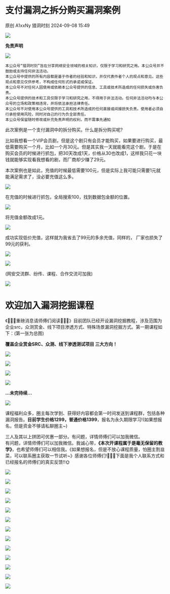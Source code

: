 #  支付漏洞之拆分购买漏洞案例   
原创 A1xxNy  猎洞时刻   2024-09-08 15:49  
  
![](https://mmbiz.qpic.cn/mmbiz_png/d6JIQYCSTH9evFcNH31Pjh0f83GEqsibSQsGS8uUrBPLU6VJbjw8CTibOgsYYOhqqKpaQHb9BicrJcCOYhZG0tYOg/640?wx_fmt=png&from=appmsg&wxfrom=5&wx_lazy=1&wx_co=1 "")  
  
**免责声明**  
  
  
![](https://mmbiz.qpic.cn/mmbiz_gif/bL2iaicTYdZn6mG6TyJornrhz9JticBo3Nx4zhzUFXcggEDw1lkfzMI0KuLp7dW4dDCvbfgAKlLSX3yGmYg0gtXcw/640?wx_fmt=gif&wxfrom=5&wx_lazy=1 "")  
  
  
```
本公众号“猎洞时刻”旨在分享网络安全领域的相关知识，仅限于学习和研究之用。本公众号并不鼓励或支持任何非法活动。
本公众号中提供的所有内容都是基于作者的经验和知识，并仅代表作者个人的观点和意见。这些观点和意见仅供参考，不构成任何形式的承诺或保证。
本公众号不对任何人因使用或依赖本公众号提供的信息、工具或技术所造成的任何损失或伤害负责。
本公众号提供的技术和工具仅限于学习和研究之用，不得用于非法活动。任何非法活动均与本公众号的立场和政策相违背，并将依法承担法律责任。
本公众号不对使用本公众号提供的工具和技术所造成的任何直接或间接损失负责。使用者必须自行承担使用风险，同时对自己的行为负全部责任。
本公众号保留随时修改或补充免责声明的权利，而不需事先通知
```  
  
  
  
此次案例是一个支付漏洞中的拆分购买。什么是拆分购买呢?  
  
比如我想看一个VIP会员剧，但是这个剧只有会员才能购买，如果要进行购买，最低需要购买一个月，比如一个月30元。但是其实我一天就能看完这个剧，于是在购买会员的时候进行抓包，把30天改成1天，价格从30也改成1，这样我只花一块钱就能够实现看我想看的剧，而厂商却少赚了29元。  
  
本次案例也是如此，充值的时候最低需要100元，但是实际上我可能只需要1元就能满足需求了，没必要充值这么多。  
  
![](https://mmbiz.qpic.cn/mmbiz_png/d6JIQYCSTH9WlhRNJ0njSJXRMpjnSe22YNx4VXx0N4IHowicmOFAZWL9SP6Qdp7dOTrhReooC3icOZlZu3HHMQZQ/640?wx_fmt=png&from=appmsg "")  
  
  
在充值的时候进行抓包，全局搜索100，找到数据包金额的位置。  
  
![](https://mmbiz.qpic.cn/mmbiz_png/d6JIQYCSTH9WlhRNJ0njSJXRMpjnSe22X2IPZGsFJIyBiaVgOhbp1VIdCfibn1RCic7UeIS19q4nL4C3iaTk1CEdXA/640?wx_fmt=png&from=appmsg "")  
  
将充值金额改成1元。  
  
![](https://mmbiz.qpic.cn/mmbiz_png/d6JIQYCSTH9WlhRNJ0njSJXRMpjnSe223iaGDLicIhdkqgyZicq4SRZKZt7LGZW8gibZCwRlev4vTxHjMP1icE3yNGg/640?wx_fmt=png&from=appmsg "")  
  
成功实现低价充值，这样就为我省去了99元的多余充值，同样的， 厂家也损失了99元的获利。  
  
![](https://mmbiz.qpic.cn/mmbiz_png/d6JIQYCSTH9WlhRNJ0njSJXRMpjnSe22fpl9vIKEWuQgpwRLqsF6SK6vV5uYSVALWNVbUricWt42VKQr99ialoNQ/640?wx_fmt=png&from=appmsg "")  
  
![](https://mmbiz.qpic.cn/mmbiz_png/d6JIQYCSTH9WlhRNJ0njSJXRMpjnSe22Kyiblv89wNu067iasyOl2WjIGBicf9vLktiavyDHqBQR6Y5eMfErNYI3KQ/640?wx_fmt=png&from=appmsg "")  
  
(网安交流群、纷传、课程、合作交流可加我)  
  
![](https://mmbiz.qpic.cn/mmbiz_png/d6JIQYCSTH9Y5bUUyEl15zA7BKBuZ4s5ztVpmvFWSEmp9V9lfymQHdhDy33eUkBib8YNfj645AM4MxGnSzJ1FwQ/640?wx_fmt=other&from=appmsg&tp=webp&wxfrom=5&wx_lazy=1&wx_co=1 "")  
  
# 欢迎加入漏洞挖掘课程  
  
《🌹🌹🌹重磅消息请师傅们阅读🤩🤩🤩》目前团队已经开设漏洞挖掘教程，涉及范围为企业src，众测赏金、线下项目渗透方式、特殊场景漏洞挖掘方式。第一期课程如下：(第一张为总图)  
  
**覆盖企业赏金SRC、众测、线下渗透测试项目 三大方向！**  
  
![](https://mmbiz.qpic.cn/mmbiz_png/d6JIQYCSTH9WlhRNJ0njSJXRMpjnSe22AmOm71H3JA15jaBlH1pwSMcmPRkheObic89a04XV1vsVLMouwhMtUww/640?wx_fmt=png&from=appmsg "")  
  
![](https://mmbiz.qpic.cn/mmbiz_png/d6JIQYCSTH9WlhRNJ0njSJXRMpjnSe22mhpSIja8GOtSOCUEjdPEvRMyX2qUibMd2S4pOAEpNfibUVwWg3xdzu1w/640?wx_fmt=png&from=appmsg "")  
  
![](https://mmbiz.qpic.cn/mmbiz_png/d6JIQYCSTH9WlhRNJ0njSJXRMpjnSe229JsBrqWc2Dq9Jsm75TzauAsJYMw2PfxTYQpk0ruQjlktdgRRZWvTJQ/640?wx_fmt=png&from=appmsg "")  
  
![](https://mmbiz.qpic.cn/mmbiz_png/bL2iaicTYdZn7zXgxn9n11dQia9jKS5K0ldwsE5au8KAKEC2qIcNlPk2e0TiaviaxyZshwekCicLBp5IlEn0h5ThroiaA/640?wx_fmt=other&tp=webp&wxfrom=5&wx_lazy=1&wx_co=1 "")  
  
**...未完待续...**  
  
![](https://mmbiz.qpic.cn/mmbiz_png/bL2iaicTYdZn7zXgxn9n11dQia9jKS5K0ldyDz0hIOXw8No9nfyfuPM2MHFhsWySBmWCnZwmQicnFqz4KH1hfcZMlA/640?wx_fmt=other&tp=webp&wxfrom=5&wx_lazy=1&wx_co=1 "")  
  
  
课程福利众多，圈主每次学到、获得好内容都会第一时间发送到课程群，包括各种漏洞报告。**目前学生价格1299，普通价格1399**，报名为永久期限学习!(如果想报名，但是资金不够请私聊圈主~)  
  
三人及其以上拼团可优惠一部分。有问题，详情师傅们可以加我微信。  
有问题，详情师傅们可以加我微信。我诚心带，**《本次开课程属于是毫无保留的教学》**，也希望师傅们可以相信我。《如果想报名，但是不放心课程质量，怕圈主割韭菜，可以联系圈主获取一节试听~》感谢各位师傅们!🌹🌹🌹下面是我个人联系方式和已经报名的师傅们的真实反馈!!🌞  
  
![](https://mmbiz.qpic.cn/mmbiz_png/d6JIQYCSTH9Y5bUUyEl15zA7BKBuZ4s5ztVpmvFWSEmp9V9lfymQHdhDy33eUkBib8YNfj645AM4MxGnSzJ1FwQ/640?wx_fmt=other&from=appmsg&tp=webp&wxfrom=5&wx_lazy=1&wx_co=1 "")  
  
![](https://mmbiz.qpic.cn/mmbiz_png/bL2iaicTYdZn7zXgxn9n11dQia9jKS5K0ldwsE5au8KAKEC2qIcNlPk2e0TiaviaxyZshwekCicLBp5IlEn0h5ThroiaA/640?wx_fmt=other&tp=webp&wxfrom=5&wx_lazy=1&wx_co=1 "")  
  
  
![](https://mmbiz.qpic.cn/mmbiz_jpg/d6JIQYCSTH9Y5bUUyEl15zA7BKBuZ4s5BzCNGueDoMECzdiamdMR7PsR7b2ntpTCaQWvEUEWicPyFkxib5df5ich1g/640?wx_fmt=other&from=appmsg&tp=webp&wxfrom=5&wx_lazy=1&wx_co=1 "")  
  
![](https://mmbiz.qpic.cn/mmbiz_png/d6JIQYCSTH9WlhRNJ0njSJXRMpjnSe22bl1HglwXw6ZsdKBSTicwtrSr28TfHlQ9S0GpAIicscBibnhPTzaYtB29Q/640?wx_fmt=png&from=appmsg "")  
  
![](https://mmbiz.qpic.cn/mmbiz_png/d6JIQYCSTH9WlhRNJ0njSJXRMpjnSe22zwafdwUdsbeL929FoY8k0ROXB9oh46VMGxiabLYtiaKbY0JpUN5eOMFw/640?wx_fmt=png&from=appmsg "")  
  
  
![](https://mmbiz.qpic.cn/mmbiz_png/bL2iaicTYdZn7zXgxn9n11dQia9jKS5K0ldwsE5au8KAKEC2qIcNlPk2e0TiaviaxyZshwekCicLBp5IlEn0h5ThroiaA/640?wx_fmt=other&tp=webp&wxfrom=5&wx_lazy=1&wx_co=1 "")  
  
  
![](https://mmbiz.qpic.cn/mmbiz_jpg/d6JIQYCSTH9Y5bUUyEl15zA7BKBuZ4s50SE5fVTxtbJTCYxhNILmIOB1s7xibiauWPetJNvyDpu7A18OibyucET4Q/640?wx_fmt=other&from=appmsg&tp=webp&wxfrom=5&wx_lazy=1&wx_co=1 "")  
  
![](https://mmbiz.qpic.cn/mmbiz_png/bL2iaicTYdZn7zXgxn9n11dQia9jKS5K0ldwsE5au8KAKEC2qIcNlPk2e0TiaviaxyZshwekCicLBp5IlEn0h5ThroiaA/640?wx_fmt=other&tp=webp&wxfrom=5&wx_lazy=1&wx_co=1 "")  
  
  
![](https://mmbiz.qpic.cn/mmbiz_jpg/d6JIQYCSTH9Y5bUUyEl15zA7BKBuZ4s5cejtJSQpSWlVmzQnQ639y9j8qcCibplBHUiaGznoduOZe9CQCaRdeAqw/640?wx_fmt=other&from=appmsg&tp=webp&wxfrom=5&wx_lazy=1&wx_co=1 "")  
  
![](https://mmbiz.qpic.cn/mmbiz_png/bL2iaicTYdZn7zXgxn9n11dQia9jKS5K0ldwsE5au8KAKEC2qIcNlPk2e0TiaviaxyZshwekCicLBp5IlEn0h5ThroiaA/640?wx_fmt=other&tp=webp&wxfrom=5&wx_lazy=1&wx_co=1 "")  
  
  
![](https://mmbiz.qpic.cn/mmbiz_jpg/d6JIQYCSTH9Y5bUUyEl15zA7BKBuZ4s5IVTFQ0DskAZKsDMiaqpwTT2cWyTTOPRjFoAeBicpSQ7Xu7S5mkKDmx1Q/640?wx_fmt=other&from=appmsg&tp=webp&wxfrom=5&wx_lazy=1&wx_co=1 "")  
  
![](https://mmbiz.qpic.cn/mmbiz_png/bL2iaicTYdZn7zXgxn9n11dQia9jKS5K0ldwsE5au8KAKEC2qIcNlPk2e0TiaviaxyZshwekCicLBp5IlEn0h5ThroiaA/640?wx_fmt=other&tp=webp&wxfrom=5&wx_lazy=1&wx_co=1 "")  
  
  
![](https://mmbiz.qpic.cn/mmbiz_jpg/d6JIQYCSTH9Y5bUUyEl15zA7BKBuZ4s5TiciaDEibntibtfXQWpnibLAurFBwtHMdYC6RWzbNpRQaYfR8BObaBfSvxw/640?wx_fmt=other&from=appmsg&tp=webp&wxfrom=5&wx_lazy=1&wx_co=1 "")  
  
